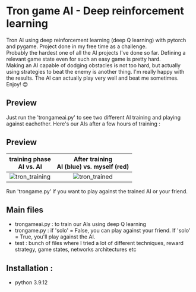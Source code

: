 # Tron game AI - Deep reinforcement learning
Tron AI using deep reinforcement learning (deep Q learning) with pytorch and pygame. Project done in my free time as a challenge. <br/> 
Probably the hardest one of all the AI projects I've done so far.
Defining a relevant game state even for such an easy game is pretty hard. <br/> 
Making an AI capable of dodging obstacles is not too hard, but actually using strategies to beat the enemy is another thing. I'm really happy with the results. The AI can actually play very well and beat me sometimes. Enjoy! :blush: 

## Preview 
Just run the 'trongameai.py' to see two different AI training and playing against eachother. 
Here's our AIs after a few hours of training : 

## Preview 
**training phase** <br/> **AI vs. AI**       |  **After training**  <br/> **AI (blue) vs. myself (red)**
:-------------------------:|:-------------------------:
 ![tron_training](https://user-images.githubusercontent.com/62900180/188200657-c818eb82-f89d-45fa-9910-8161710b7a84.gif) |![tron_trained](https://user-images.githubusercontent.com/62900180/188200688-c156447b-643d-4202-84d2-1914587749b2.gif)


Run 'trongame.py' if you want to play against the trained AI or your friend. 

## Main files
- trongameai.py : to train our AIs using deep Q learning 
- trongame.py : if 'solo' = False, you can play against your friend. If 'solo' = True, you'll play against the AI. 
- test : bunch of files where I tried a lot of different techniques, reward strategy, game states, networks architectures etc


## Installation : 
- python 3.9.12

